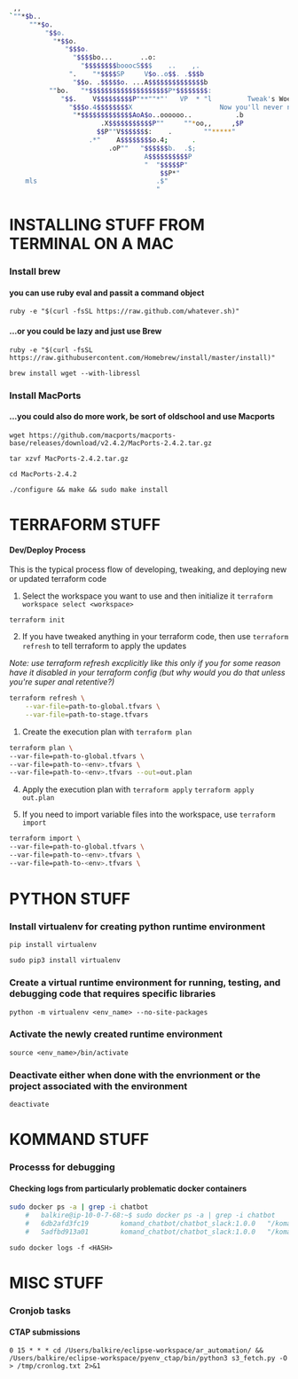 ```bash

 ,,
`""*$b..
     ""*$o.
         "$$o.
           "*$$o.
              "$$$o.
                "$$$$bo...       ..o:
                  "$$$$$$$$booocS$$$    ..    ,.
               ".    "*$$$$SP     V$o..o$$. .$$$b
                "$$o. .$$$$$o. ...A$$$$$$$$$$$$$$b
          ""bo.   "*$$$$$$$$$$$$$$$$$$$$P*$$$$$$$$:
             "$$.    V$$$$$$$$$P"**""*"'   VP  * "l         Tweak's Woefully Wonderful Command Line Tool Reference Library Thing:
               "$$$o.4$$$$$$$$X					     Now you'll never need to look anywhere else
                "*$$$$$$$$$$$$$AoA$o..oooooo..           .b
                       .X$$$$$$$$$$$P""     ""*oo,,     ,$P
                      $$P""V$$$$$$$:    .        ""*****"
                    .*"    A$$$$$$$$o.4;      .
                         .oP""   "$$$$$$b.  .$;
                                  A$$$$$$$$$$P
                                  "  "$$$$$P"
                                      $$P*"
    mls                              .$"
                                     "
```


# INSTALLING STUFF FROM TERMINAL ON A MAC #

### Install brew

#### you can use ruby eval and passit a command object
`ruby -e "$(curl -fsSL https://raw.github.com/whatever.sh)"`

#### ...or you could be lazy and just use Brew

`ruby -e "$(curl -fsSL https://raw.githubusercontent.com/Homebrew/install/master/install)"`

`brew install wget --with-libressl`

### Install MacPorts

#### ...you could also do more work, be sort of oldschool and use Macports
`wget https://github.com/macports/macports-base/releases/download/v2.4.2/MacPorts-2.4.2.tar.gz`

`tar xzvf MacPorts-2.4.2.tar.gz`

`cd MacPorts-2.4.2`

`./configure && make && sudo make install`


#	      TERRAFORM STUFF	            #

#### Dev/Deploy Process
This is the typical process flow of developing, tweaking, and deploying new or updated terraform code

1. Select the workspace you want to use and then initialize it
`terraform workspace select <workspace>`

`terraform init`

2. If you have tweaked anything in your terraform code, then use `terraform refresh` to tell terraform to apply the updates

*Note: use terraform refresh excplicitly like this only if you for some reason have it disabled in your terraform config (but why would you do that unless you're super anal retentive?)*
```bash
terraform refresh \
    --var-file=path-to-global.tfvars \
    --var-file=path-to-stage.tfvars 
```

1. Create the execution plan with `terraform plan`
```bash
terraform plan \
--var-file=path-to-global.tfvars \
--var-file=path-to-<env>.tfvars \
--var-file=path-to-<env>.tfvars --out=out.plan
```

4. Apply the execution plan with `terraform apply`
`terraform apply out.plan`

1. If you need to import variable files into the workspace, use `terraform import`
```bash
terraform import \
--var-file=path-to-global.tfvars \
--var-file=path-to-<env>.tfvars \
--var-file=path-to-<env>.tfvars \
```

#               PYTHON STUFF            #

### Install virtualenv for creating python runtime environment
`pip install virtualenv`

`sudo pip3 install virtualenv`

### Create a virtual runtime environment for running, testing, and debugging code that requires specific libraries
`python -m virtualenv <env_name> --no-site-packages`

### Activate the newly created runtime environment
`source <env_name>/bin/activate`

### Deactivate either when done with the envrionment or the project associated with the environment
`deactivate`

#	    				KOMMAND STUFF			      #

### Processs for debugging

#### Checking logs from particularly problematic docker containers
```bash
sudo docker ps -a | grep -i chatbot
	#	balkire@ip-10-0-7-68:~$ sudo docker ps -a | grep -i chatbot
	#	6db2afd3fc19        komand_chatbot/chatbot_slack:1.0.0   "/komand/plugins/bin…"   2 minutes ago       Exited (1) 2 minutes ago                        TRIGGER_message_cc96d876-bb94-40c9-bcd0-671c96d0d284
	#	5adfbd913a01        komand_chatbot/chatbot_slack:1.0.0   "/komand/plugins/bin…"   24 hours ago        Exited (1) 43 seconds ago                       ACTION-komand_chatbot-chatbot_slack-1.0.0-6b0bb9e1-0c2f-4034-9716-9274460d9cb1
```

`sudo docker logs -f <HASH>`


#	     					MISC STUFF			      #

### Cronjob tasks

#### CTAP submissions

```cron
0 15 * * * cd /Users/balkire/eclipse-workspace/ar_automation/ && /Users/balkire/eclipse-workspace/pyenv_ctap/bin/python3 s3_fetch.py -O > /tmp/cronlog.txt 2>&1
```
